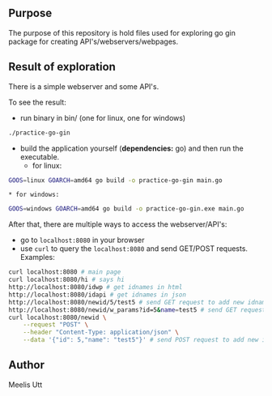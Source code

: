 ## Purpose

The purpose of this repository is hold files used for exploring go gin package for creating API's/webservers/webpages.

## Result of exploration

There is a simple webserver and some API's.

To see the result:

* run binary in bin/ (one for linux, one for windows)

```sh
./practice-go-gin
```

* build the application yourself (**dependencies:** go) and then run the executable.
	* for linux: 
```sh
GOOS=linux GOARCH=amd64 go build -o practice-go-gin main.go
```
	* for windows:
```sh
GOOS=windows GOARCH=amd64 go build -o practice-go-gin.exe main.go
```

After that, there are multiple ways to access the webserver/API's:

* go to `localhost:8080` in your browser
* use `curl` to query the `localhost:8080` and send GET/POST requests. Examples:

```sh
curl localhost:8080 # main page
curl localhost:8080/hi # says hi
http://localhost:8080/idwp # get idnames in html
http://localhost:8080/idapi # get idnames in json
http://localhost:8080/newid/5/test5 # send GET request to add new idname
http://localhost:8080/newid/w_params?id=5&name=test5 # send GET request to add new idname
curl localhost:8080/newid \
	--request "POST" \
	--header "Content-Type: application/json" \
	--data '{"id": 5,"name": "test5"}' # send POST request to add new idname
```

## Author

Meelis Utt
